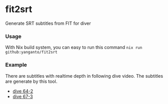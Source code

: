 # fit2srt
Generate SRT subtitles from FIT for diver

### Usage
With Nix build system, you can easy to run this command
`nix run github:yanganto/fit2srt`

### Example
There are subtitles with realtime depth in following dive video.  The subtitles are generate by this tool.
- [dive 64-2](https://www.youtube.com/watch?v=ro4Y1-1ny4M)
- [dive 67-3](https://www.youtube.com/watch?v=gxGQsMdCE8Q)
